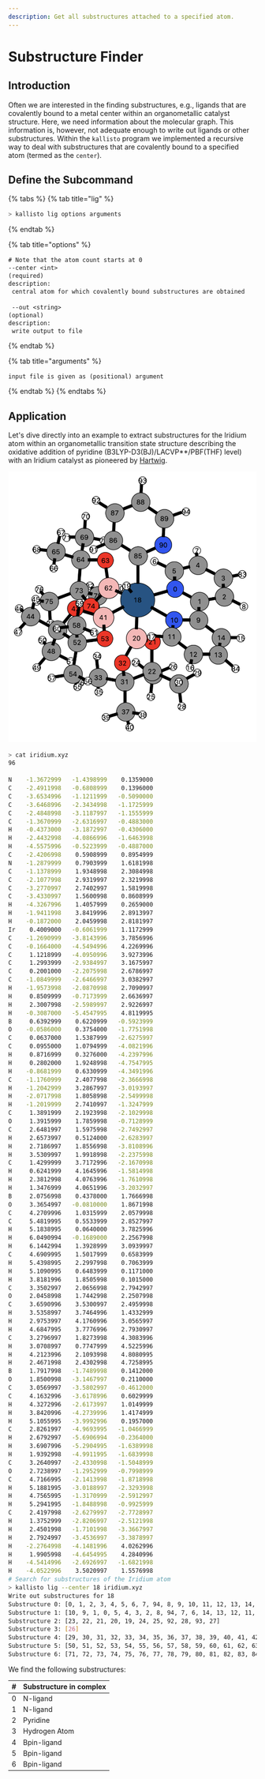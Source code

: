 ```yaml
---
description: Get all substructures attached to a specified atom.
---
```


# Substructure Finder

## Introduction

Often we are interested in the finding substructures, e.g., ligands that are covalently bound to a metal center within an organometallic catalyst structure. Here, we need information about the molecular graph. This information is, however, not adequate enough to write out ligands or other substructures. Within the `kallisto` program we implemented a recursive way to deal with substructures that are covalently bound to a specified atom \(termed as the `center`\).

## Define the Subcommand

{% tabs %}
{% tab title="lig" %}
```bash
> kallisto lig options arguments
```
{% endtab %}

{% tab title="options" %}
```markup
# Note that the atom count starts at 0
--center <int>
(required)
description:
 central atom for which covalently bound substructures are obtained
 
 --out <string> 
(optional)
description: 
 write output to file
```
{% endtab %}

{% tab title="arguments" %}
```text
input file is given as (positional) argument
```
{% endtab %}
{% endtabs %}

## Application

Let's dive directly into an example to extract substructures for the Iridium atom within an organometallic transition state structure describing the oxidative addition of pyridine \(B3LYP-D3\(BJ\)/LACVP\*\*/PBF\(THF\) level\) with an Iridium catalyst as pioneered by [Hartwig](https://pubs.acs.org/doi/10.1021/ja412563e).

![Transition state structure for the oxidative addition \(Hartwig&apos;s Iridium catalyzed borylation\)](../.gitbook/assets/iridium_exs.png)

```bash
> cat iridium.xyz
96

N    -1.3672999   -1.4398999    0.1359000
C    -2.4911998   -0.6808999    0.1396000
C    -3.6534996   -1.1211999   -0.5090000
C    -3.6468996   -2.3434998   -1.1725999
C    -2.4848998   -3.1187997   -1.1555999
C    -1.3670999   -2.6316997   -0.4883000
H    -0.4373000   -3.1872997   -0.4306000
H    -2.4432998   -4.0866996   -1.6463998
H    -4.5575996   -0.5223999   -0.4887000
C    -2.4206998    0.5908999    0.8954999
N    -1.2879999    0.7903999    1.6181998
C    -1.1378999    1.9348998    2.3084998
C    -2.1077998    2.9319997    2.3219998
C    -3.2770997    2.7402997    1.5819998
C    -3.4330997    1.5600998    0.8608999
H    -4.3267996    1.4057999    0.2659000
H    -1.9411998    3.8419996    2.8913997
H    -0.1872000    2.0459998    2.8181997
Ir    0.4009000   -0.6061999    1.1172999
C    -1.2690999   -3.8143996    3.7856996
C    -0.1664000   -4.5494996    4.2269996
C     1.1218999   -4.0950996    3.9273996
C     1.2993999   -2.9384997    3.1675997
C     0.2001000   -2.2075998    2.6786997
C    -1.0849999   -2.6466997    3.0382997
H    -1.9573998   -2.0870998    2.7090997
H     0.8509999   -0.7173999    2.6636997
H     2.3007998   -2.5989997    2.9226997
H    -0.3087000   -5.4547995    4.8119995
B     0.6392999    0.6220999   -0.5923999
O    -0.0586000    0.3754000   -1.7751998
C     0.0637000    1.5387999   -2.6275997
C     0.0955000    1.0794999   -4.0821996
H     0.8716999    0.3276000   -4.2397996
H     0.2802000    1.9248998   -4.7547995
H    -0.8681999    0.6330999   -4.3491996
C    -1.1760999    2.4077998   -2.3666998
H    -1.2042999    3.2867997   -3.0193997
H    -2.0717998    1.8058998   -2.5499998
H    -1.2019999    2.7410997   -1.3247999
C     1.3891999    2.1923998   -2.1029998
O     1.3915999    1.7859998   -0.7128999
C     2.6481997    1.5975998   -2.7492997
H     2.6573997    0.5124000   -2.6283997
H     2.7186997    1.8556998   -3.8108996
H     3.5309997    1.9918998   -2.2375998
C     1.4299999    3.7172996   -2.1670998
H     0.6241999    4.1645996   -1.5814998
H     2.3812998    4.0763996   -1.7610998
H     1.3476999    4.0651996   -3.2032997
B     2.0756998    0.4378000    1.7666998
O     3.3654997   -0.0810000    1.8671998
C     4.2709996    1.0315999    2.0579998
C     5.4819995    0.5533999    2.8527997
H     5.1838995    0.0640000    3.7825996
H     6.0490994   -0.1689000    2.2567998
H     6.1442994    1.3928999    3.0939997
C     4.6909995    1.5017999    0.6583999
H     5.4398995    2.2997998    0.7063999
H     5.1090995    0.6483999    0.1171000
H     3.8181996    1.8505998    0.1015000
C     3.3502997    2.0656998    2.7942997
O     2.0458998    1.7442998    2.2507998
C     3.6590996    3.5300997    2.4959998
H     3.5358997    3.7464996    1.4332999
H     2.9753997    4.1760996    3.0565997
H     4.6847995    3.7776996    2.7930997
C     3.2796997    1.8273998    4.3083996
H     3.0708997    0.7747999    4.5225996
H     4.2123996    2.1093998    4.8080995
H     2.4671998    2.4302998    4.7258995
B     1.7917998   -1.7489998    0.1412000
O     1.8500998   -3.1467997    0.2110000
C     3.0569997   -3.5802997   -0.4612000
C     4.1632996   -3.6178996    0.6029999
H     4.3272996   -2.6173997    1.0149999
H     3.8420996   -4.2739996    1.4174999
H     5.1055995   -3.9992996    0.1957000
C     2.8261997   -4.9693995   -1.0466999
H     2.6792997   -5.6906994   -0.2364000
H     3.6907996   -5.2904995   -1.6389998
H     1.9392998   -4.9911995   -1.6839998
C     3.2640997   -2.4330998   -1.5048999
O     2.7238997   -1.2952999   -0.7998999
C     4.7166995   -2.1413998   -1.8718998
H     5.1881995   -3.0188997   -2.3293998
H     4.7565995   -1.3170999   -2.5912997
H     5.2941995   -1.8488998   -0.9925999
C     2.4197998   -2.6279997   -2.7728997
H     1.3752999   -2.8206997   -2.5121998
H     2.4501998   -1.7101998   -3.3667997
H     2.7924997   -3.4536997   -3.3878997
H    -2.2764998   -4.1481996    4.0262996
H     1.9905998   -4.6454995    4.2840996
H    -4.5414996   -2.6926997   -1.6821998
H    -4.0522996    3.5020997    1.5576998
# Search for substructures of the Iridium atom
> kallisto lig --center 18 iridium.xyz
Write out substructures for 18
Substructure 0: [0, 1, 2, 3, 4, 5, 6, 7, 94, 8, 9, 10, 11, 12, 13, 14, 15, 95, 16, 17]
Substructure 1: [10, 9, 1, 0, 5, 4, 3, 2, 8, 94, 7, 6, 14, 13, 12, 11, 17, 16, 95, 15]
Substructure 2: [23, 22, 21, 20, 19, 24, 25, 92, 28, 93, 27]
Substructure 3: [26]
Substructure 4: [29, 30, 31, 32, 33, 34, 35, 36, 37, 38, 39, 40, 41, 42, 43, 44, 45, 46, 47, 48, 49]
Substructure 5: [50, 51, 52, 53, 54, 55, 56, 57, 58, 59, 60, 61, 62, 63, 64, 65, 66, 67, 68, 69, 70]
Substructure 6: [71, 72, 73, 74, 75, 76, 77, 78, 79, 80, 81, 82, 83, 84, 85, 86, 87, 88, 89, 90, 91]
```

We find the following substructures:

| \# | Substructure in complex |
| :--- | :--- |
| 0 | N-ligand |
| 1 | N-ligand |
| 2 | Pyridine |
| 3 | Hydrogen Atom |
| 4 | Bpin-ligand |
| 5 | Bpin-ligand |
| 6 | Bpin-ligand |

